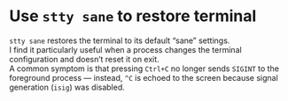 # Use `stty sane` to restore terminal

`stty sane` restores the terminal to its default “sane” settings.  
I find it particularly useful when a process changes the terminal configuration and doesn’t reset it on exit.  
A common symptom is that pressing `Ctrl+C` no longer sends `SIGINT` to the foreground process — instead, `^C` is echoed to the screen because signal generation (`isig`) was disabled.